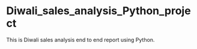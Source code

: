 # Diwali_sales_analysis_Python_project
This is Diwali sales analysis end to end report using Python.
